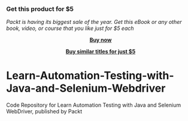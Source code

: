 
### Get this product for $5

<i>Packt is having its biggest sale of the year. Get this eBook or any other book, video, or course that you like just for $5 each</i>


<b><p align='center'>[Buy now](https://packt.link/9781838552770)</p></b>


<b><p align='center'>[Buy similar titles for just $5](https://subscription.packtpub.com/search)</p></b>


# Learn-Automation-Testing-with-Java-and-Selenium-Webdriver
Code Repository for Learn Automation Testing with Java and Selenium WebDriver, published by Packt
